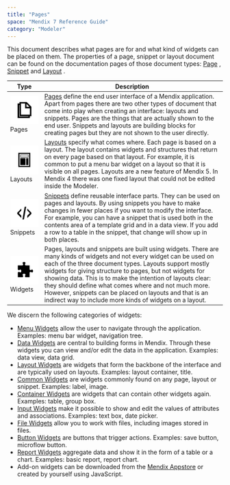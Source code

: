```yaml
---
title: "Pages"
space: "Mendix 7 Reference Guide"
category: "Modeler"
---
```



This document describes what pages are for and what kind of widgets can be placed on them. The properties of a page, snippet or layout document can be found on the documentation pages of those document types: [Page](page) , [Snippet](snippet) and [Layout](layout) .

Type | Description
--- | ---
[![](attachments/16713812/16843957.png)](pages) Pages | [Pages](page)  define the end user interface of a Mendix application. Apart from pages there are two other types of document that come into play when creating an interface: layouts and snippets. Pages are the things that are actually shown to the end user. Snippets and layouts are building blocks for creating pages but they are not shown to the user directly.
[![](attachments/16713812/16843956.png)](layout)Layouts | [Layouts](layout)  specify what comes where. Each page is based on a layout. The layout contains widgets and structures that return on every page based on that layout. For example, it is common to put a menu bar widget on a layout so that it is visible on all pages. Layouts are a new feature of Mendix 5\. In Mendix 4 there was one fixed layout that could not be edited inside the Modeler.
[![](attachments/16713812/16843958.png)](snippet)Snippets | [Snippets](snippet) define reusable interface parts. They can be used on pages and layouts. By using snippets you have to make changes in fewer places if you want to modify the interface. For example, you can have a snippet that is used both in the contents area of a template grid and in a data view. If you add a row to a table in the snippet, that change will show up in both places.
[![](attachments/16713812/16843955.png)](menu-widgets)Widgets | Pages, layouts and snippets are built using widgets. There are many kinds of widgets and not every widget can be used on each of the three document types. Layouts support mostly widgets for giving structure to pages, but not widgets for showing data. This is to make the intention of layouts clear: they should define what comes where and not much more. However, snippets can be placed on layouts and that is an indirect way to include more kinds of widgets on a layout.

We discern the following categories of widgets:

*   [Menu Widgets](menu-widgets) allow the user to navigate through the application. Examples: menu bar widget, navigation tree.
*   [Data Widgets](data-widgets) are central to building forms in Mendix. Through these widgets you can view and/or edit the data in the application. Examples: data view, data grid.
*   [Layout Widgets](layout-widgets) are widgets that form the backbone of the interface and are typically used on layouts. Examples: layout container, title.
*   [Common Widgets](common-widgets) are widgets commonly found on any page, layout or snippet. Examples: label, image.
*   [Container Widgets](container-widgets) are widgets that can contain other widgets again. Examples: table, group box.
*   [Input Widgets](input-widgets) make it possible to show and edit the values of attributes and associations. Examples: text box, date picker.
*   [File Widgets](file-widgets) allow you to work with files, including images stored in files.
*   [Button Widgets](button-widgets) are buttons that trigger actions. Examples: save button, microflow button.
*   [Report Widgets](report-widgets) aggregate data and show it in the form of a table or a chart. Examples: basic report, report chart.
*   Add-on widgets can be downloaded from the [Mendix Appstore](https://appstore.mendix.com/) or created by yourself using JavaScript.
